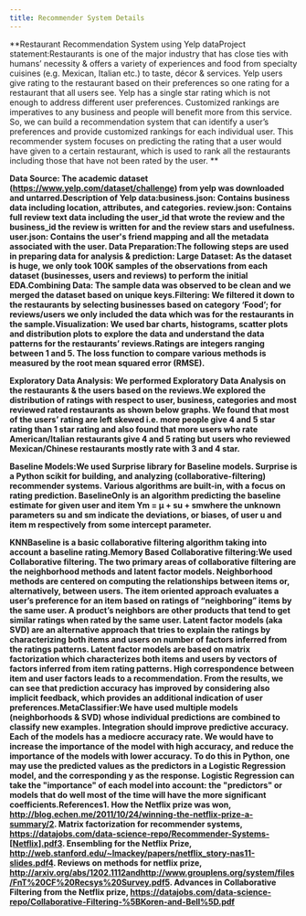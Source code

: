 ```yaml
---
title: Recommender System Details
---
```


**Restaurant Recommendation System using Yelp dataProject statement:Restaurants is one of the major industry that has close ties with humans’ necessity & offers a variety of experiences and food from specialty cuisines (e.g. Mexican, Italian etc.) to taste, décor & services. Yelp users give rating to the restaurant based on their preferences so one rating for a restaurant that all users see. Yelp has a single star rating which is not enough to address different user preferences. Customized rankings are imperatives to any business and people will benefit more from this service. So, we can build a recommendation system that can identify a user’s preferences and provide customized rankings for each individual user. This recommender system focuses on predicting the rating that a user would have given to a certain restaurant, which is used to rank all the restaurants including those that have not been rated by the user. **

**Data Source:	The academic dataset (https://www.yelp.com/dataset/challenge) from yelp was downloaded and untarred.Description of Yelp data:business.json: Contains business data including location, attributes, and categories. review.json: Contains full review text data including the user_id that wrote the review and the business_id the review is written for and the review stars and usefulness. user.json: Contains the user's friend mapping and all the metadata associated with the user. Data Preparation:The following steps are used in preparing data for analysis & prediction: 	Large Dataset: As the dataset is huge, we only took 100K samples of the observations from each dataset (businesses, users and reviews) to perform the initial EDA.Combining Data: The sample data was observed to be clean and we merged the dataset based on unique keys.Filtering: We filtered it down to the restaurants by selecting businesses based on category ‘Food’; for reviews/users we only included the data which was for the restaurants in the sample.Visualization: We used bar charts, histograms, scatter plots and distribution plots to explore the data and understand the data patterns for the restaurants’ reviews.Ratings are integers ranging between 1 and 5. The loss function to compare various methods is measured by the root mean squared error (RMSE).**

**Exploratory Data Analysis:	We performed Exploratory Data Analysis on the restaurants & the users based on the reviews.We explored the distribution of ratings with respect to user, business, categories and most reviewed rated restaurants as shown below graphs. We found that most of the users’ rating are left skewed i.e. more people give 4 and 5 star rating than 1 star rating and also found that more users who rate American/Italian restaurants give 4 and 5 rating but users who reviewed Mexican/Chinese restaurants mostly rate with 3 and 4 star.**

**Baseline Models:We used Surprise library for Baseline models. Surprise is a Python scikit for building, and analyzing (collaborative-filtering) recommender systems. Various algorithms are built-in, with a focus on rating prediction. BaselineOnly is an algorithm predicting the baseline estimate for given user and item 	Ym = μ + su + smwhere the unknown parameters su and sm indicate the deviations, or biases, of user u and item m respectively from some intercept parameter.**

**KNNBaseline is a basic collaborative filtering algorithm taking into account a baseline rating.Memory Based Collaborative filtering:We used Collaborative filtering. The two primary areas of collaborative filtering are the neighborhood methods and latent factor models. Neighborhood methods are centered on computing the relationships between items or, alternatively, between users. The item oriented approach evaluates a user’s preference for an item based on ratings of “neighboring” items by the same user. A product’s neighbors are other products that tend to get similar ratings when rated by the same user. Latent factor models (aka SVD) are an alternative approach that tries to explain the ratings by characterizing both items and users on number of factors inferred from the ratings patterns. Latent factor models are based on matrix factorization which characterizes both items and users by vectors of factors inferred from item rating patterns. High correspondence between item and user factors leads to a recommendation. From the results, we can see that prediction accuracy has improved by considering also implicit feedback, which provides an additional indication of user preferences.MetaClassifier:We have used multiple models (neighborhoods & SVD) whose individual predictions are combined to classify new examples. Integration should improve predictive accuracy. Each of the models has a mediocre accuracy rate. We would have to increase the importance of the model with high accuracy, and reduce the importance of the models with lower accuracy. To do this in Python, one may use the predicted values as the predictors in a Logistic Regression model, and the corresponding y as the response. Logistic Regression can take the "importance" of each model into account: the "predictors" or models that do well most of the time will have the more significant coefficients.References1. How the Netflix prize was won, http://blog.echen.me/2011/10/24/winning-the-netflix-prize-a-summary/2. Matrix factorization for recommender systems, https://datajobs.com/data-science-repo/Recommender-Systems-[Netflix].pdf3. Ensembling for the Netflix Prize, http://web.stanford.edu/~lmackey/papers/netflix_story-nas11-slides.pdf4. Reviews on methods for netflix prize, http://arxiv.org/abs/1202.1112andhttp://www.grouplens.org/system/files/FnT%20CF%20Recsys%20Survey.pdf5. Advances in Collaborative Filtering from the Netflix prize, https://datajobs.com/data-science-repo/Collaborative-Filtering-%5BKoren-and-Bell%5D.pdf**